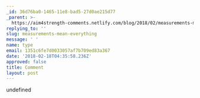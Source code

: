 ```yaml
---
_id: 36d76ba0-1465-11e8-bad5-27d0ae215d77
_parent: >-
  https://aim4strength-comments.netlify.com/blog/2018/02/measurements-mean-everything/
replying_to: ''
slug: measurements-mean-everything
message: ' '
name: type
email: 1351c6fe7d0033057af7b709ed83a367
date: '2018-02-18T04:35:58.236Z'
approved: false
title: Comment
layout: post
---
```

undefined
